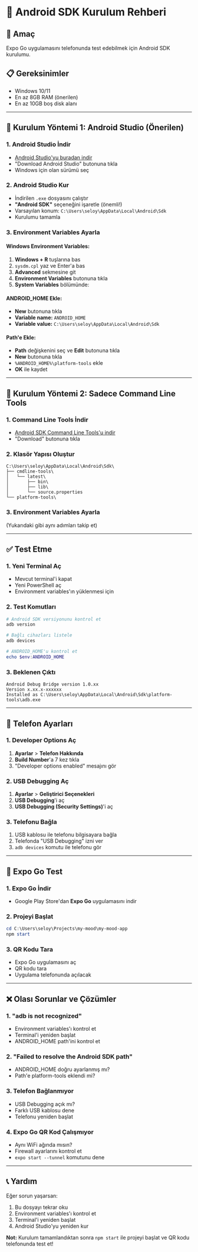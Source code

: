 # 📱 Android SDK Kurulum Rehberi

## 🎯 **Amaç**
Expo Go uygulamasını telefonunda test edebilmek için Android SDK kurulumu.

## 📋 **Gereksinimler**
- Windows 10/11
- En az 8GB RAM (önerilen)
- En az 10GB boş disk alanı

---

## 🚀 **Kurulum Yöntemi 1: Android Studio (Önerilen)**

### **1. Android Studio İndir**
- [Android Studio'yu buradan indir](https://developer.android.com/studio)
- "Download Android Studio" butonuna tıkla
- Windows için olan sürümü seç

### **2. Android Studio Kur**
- İndirilen `.exe` dosyasını çalıştır
- **"Android SDK"** seçeneğini işaretle (önemli!)
- Varsayılan konum: `C:\Users\seloy\AppData\Local\Android\Sdk`
- Kurulumu tamamla

### **3. Environment Variables Ayarla**

#### **Windows Environment Variables:**
1. **Windows + R** tuşlarına bas
2. `sysdm.cpl` yaz ve Enter'a bas
3. **Advanced** sekmesine git
4. **Environment Variables** butonuna tıkla
5. **System Variables** bölümünde:

#### **ANDROID_HOME Ekle:**
- **New** butonuna tıkla
- **Variable name:** `ANDROID_HOME`
- **Variable value:** `C:\Users\seloy\AppData\Local\Android\Sdk`

#### **Path'e Ekle:**
- **Path** değişkenini seç ve **Edit** butonuna tıkla
- **New** butonuna tıkla
- `%ANDROID_HOME%\platform-tools` ekle
- **OK** ile kaydet

---

## 🔧 **Kurulum Yöntemi 2: Sadece Command Line Tools**

### **1. Command Line Tools İndir**
- [Android SDK Command Line Tools'u indir](https://developer.android.com/studio#command-tools)
- "Download" butonuna tıkla

### **2. Klasör Yapısı Oluştur**
```
C:\Users\seloy\AppData\Local\Android\Sdk\
├── cmdline-tools\
│   └── latest\
│       ├── bin\
│       ├── lib\
│       └── source.properties
└── platform-tools\
```

### **3. Environment Variables Ayarla**
(Yukarıdaki gibi aynı adımları takip et)

---

## ✅ **Test Etme**

### **1. Yeni Terminal Aç**
- Mevcut terminal'i kapat
- Yeni PowerShell aç
- Environment variables'ın yüklenmesi için

### **2. Test Komutları**
```powershell
# Android SDK versiyonunu kontrol et
adb version

# Bağlı cihazları listele
adb devices

# ANDROID_HOME'u kontrol et
echo $env:ANDROID_HOME
```

### **3. Beklenen Çıktı**
```
Android Debug Bridge version 1.0.xx
Version x.xx.x-xxxxxx
Installed as C:\Users\seloy\AppData\Local\Android\Sdk\platform-tools\adb.exe
```

---

## 📱 **Telefon Ayarları**

### **1. Developer Options Aç**
1. **Ayarlar** > **Telefon Hakkında**
2. **Build Number**'a 7 kez tıkla
3. "Developer options enabled" mesajını gör

### **2. USB Debugging Aç**
1. **Ayarlar** > **Geliştirici Seçenekleri**
2. **USB Debugging**'i aç
3. **USB Debugging (Security Settings)**'i aç

### **3. Telefonu Bağla**
1. USB kablosu ile telefonu bilgisayara bağla
2. Telefonda "USB Debugging" izni ver
3. `adb devices` komutu ile telefonu gör

---

## 🎯 **Expo Go Test**

### **1. Expo Go İndir**
- Google Play Store'dan **Expo Go** uygulamasını indir

### **2. Projeyi Başlat**
```powershell
cd C:\Users\seloy\Projects\my-mood\my-mood-app
npm start
```

### **3. QR Kodu Tara**
- Expo Go uygulamasını aç
- QR kodu tara
- Uygulama telefonunda açılacak

---

## ❌ **Olası Sorunlar ve Çözümler**

### **1. "adb is not recognized"**
- Environment variables'ı kontrol et
- Terminal'i yeniden başlat
- ANDROID_HOME path'ini kontrol et

### **2. "Failed to resolve the Android SDK path"**
- ANDROID_HOME doğru ayarlanmış mı?
- Path'e platform-tools eklendi mi?

### **3. Telefon Bağlanmıyor**
- USB Debugging açık mı?
- Farklı USB kablosu dene
- Telefonu yeniden başlat

### **4. Expo Go QR Kod Çalışmıyor**
- Aynı WiFi ağında mısın?
- Firewall ayarlarını kontrol et
- `expo start --tunnel` komutunu dene

---

## 📞 **Yardım**

Eğer sorun yaşarsan:
1. Bu dosyayı tekrar oku
2. Environment variables'ı kontrol et
3. Terminal'i yeniden başlat
4. Android Studio'yu yeniden kur

**Not:** Kurulum tamamlandıktan sonra `npm start` ile projeyi başlat ve QR kodu telefonunda test et! 